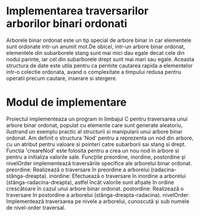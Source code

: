 # Implementarea traversarilor arborilor binari ordonati
Arborele binar ordonat este un tip special de arbore binar in car elementele sunt ordonate intr-un anumit mot.De obicei, intr-un arbore binar ordonat, elementele din subarborele stang sunt mai mici dau egale decat cele din nodul parinte, iar cel din subarborele drept sunt mai mari sau egale. Aceasta structura de date este utila pentru ca permite cautarea rapida a elementelor intr-o colectie ordonata, avand o complexitate a timpului redusa pentru operatii precum cautare, inserare si stergere. 
# Modul de implementare
  Proiectul implementeaza un program in limbajul C pentru traversarea unui arbore binar ordonat, populat cu elemente care sunt generate aleatoriu, ilustrand un exemplu practic al structurii si manipularii unui arbore binar ordonat.
Am definit o structura 'Nod' pentru a reprezenta un nod din arbore, cu un atribut pentru valoare si pointeri catre subarborii sai stang si drept.
  Functia 'creareNod' este folosita pentru a crea un nou nod in arbore si pentru a initializa valorile sale.
  Funcțiile preordine, inordine, postordine și nivelOrder implementează traversările specifice ale arborelui binar ordonat.
preordine: Realizează o traversare în preordine a arborelui (radacina-stânga-dreapta).
inordine: Efectuează o traversare în inordine a arborelui (stânga-radacina-dreapta), astfel încât valorile sunt afișate în ordine crescătoare în cazul unui arbore binar ordonat.
postordine: Realizează o traversare în postordine a arborelui (stânga-dreapta-radacina).
nivelOrder: Implementează traversarea pe nivele a arborelui, cunoscută și sub numele de nivel-order traversal.
